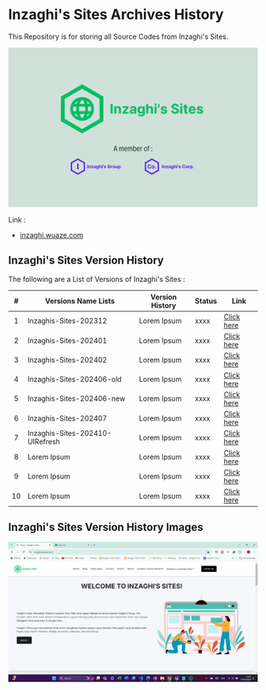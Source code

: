 # Inzaghi's Sites Archives History

This Repository is for storing all Source Codes from Inzaghi's Sites.

![Inzaghi's Sites](/images/inzaghis-sites-by-inzaghis-group-corp.png)

Link :

- [inzaghi.wuaze.com](https://inzaghi.wuaze.com)

## Inzaghi's Sites Version History

The following are a List of Versions of Inzaghi's Sites :

|  #  | Versions Name Lists             | Version History | Status | Link                                  |
| :-: | ------------------------------- | --------------- | ------ | ------------------------------------- |
|  1  | Inzaghis-Sites-202312           | Lorem Ipsum     | xxxx   | [Click here](/Inzaghis-Sites-202312/) |
|  2  | Inzaghis-Sites-202401           | Lorem Ipsum     | xxxx   | [Click here]()                        |
|  3  | Inzaghis-Sites-202402           | Lorem Ipsum     | xxxx   | [Click here]()                        |
|  4  | Inzaghis-Sites-202406-old       | Lorem Ipsum     | xxxx   | [Click here]()                        |
|  5  | Inzaghis-Sites-202406-new       | Lorem Ipsum     | xxxx   | [Click here]()                        |
|  6  | Inzaghis-Sites-202407           | Lorem Ipsum     | xxxx   | [Click here]()                        |
|  7  | Inzaghis-Sites-202410-UIRefresh | Lorem Ipsum     | xxxx   | [Click here]()                        |
|  8  | Lorem Ipsum                     | Lorem Ipsum     | xxxx   | [Click here]()                        |
|  9  | Lorem Ipsum                     | Lorem Ipsum     | xxxx   | [Click here]()                        |
| 10  | Lorem Ipsum                     | Lorem Ipsum     | xxxx   | [Click here]()                        |

## Inzaghi's Sites Version History Images

![Inzaghi's Sites Homepage](/isites-php/images/inzaghis-sites-homepage-202409.jpg)
